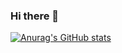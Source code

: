 ### Hi there 👋

[![Anurag's GitHub stats](https://github-readme-stats.vercel.app/api?username=andlicon&show_icons=true&theme=cobalt&bg_color=00000000)](https://github.com/andlicon/github-readme-stats)

<!--
**andlicon/andlicon** is a ✨ _special_ ✨ repository because its `README.md` (this file) appears on your GitHub profile.

Here are some ideas to get you started:

- 🔭 I’m currently working on ...
- 🌱 I’m currently learning ...
- 👯 I’m looking to collaborate on ...
- 🤔 I’m looking for help with ...
- 💬 Ask me about ...
- 📫 How to reach me: ...
- 😄 Pronouns: ...
- ⚡ Fun fact: ...
-->
